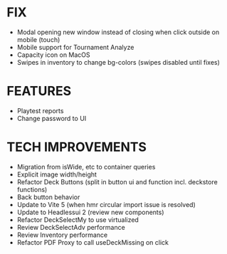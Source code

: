 # FIX
- Modal opening new window instead of closing when click outside on mobile (touch)
- Mobile support for Tournament Analyze
- Capacity icon on MacOS
- Swipes in inventory to change bg-colors (swipes disabled until fixes)

# FEATURES
- Playtest reports
- Change password to UI

# TECH IMPROVEMENTS
- Migration from isWide, etc to container queries
- Explicit image width/height
- Refactor Deck Buttons (split in button ui and function incl. deckstore functions)
- Back button behavior
- Update to Vite 5 (when hmr circular import issue is resolved)
- Update to Headlessui 2 (review new components)
- Refactor DeckSelectMy to use virtualized
- Review DeckSelectAdv performance
- Review Inventory performance
- Refactor PDF Proxy to call useDeckMissing on click
